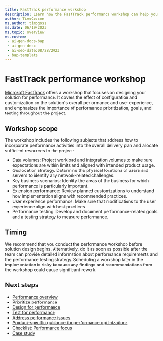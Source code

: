 ```yaml
---
title: FastTrack performance workshop
description: Learn how the FastTrack performance workshop can help you prioritize and design for performance in your Dynamics 365 solutions.
author: TimoGossen
ms.author: timogoss
ms.date: 06/19/2023
ms.topic: overview
ms.custom:
 - ai-gen-docs-bap
 - ai-gen-desc
 - ai-seo-date:08/28/2023
 - bap-template
---
```


# FastTrack performance workshop

[Microsoft FastTrack](https://dynamics.microsoft.com/en-us/fasttrack/) offers a workshop that focuses on designing your solution for performance. It covers the effect of configuration and customization on the solution's overall performance and user experience, and emphasizes the importance of performance prioritization, goals, and testing throughout the project.

## Workshop scope

The workshop includes the following subjects that address how to incorporate performance activities into the overall delivery plan and allocate sufficient resources to the project:

- Data volumes: Project workload and integration volumes to make sure expectations are within limits and aligned with intended product usage.
- Geolocation strategy: Determine the physical locations of users and servers to identify any network-related challenges.
- Key business scenarios: Identity the areas of the business for which performance is particularly important.
- Extension performance: Review planned customizations to understand how implementation aligns with recommended practices.
- User experience performance: Make sure that modifications to the user experience align with best practices.
- Performance testing: Develop and document performance-related goals and a testing strategy to measure performance.

## Timing

We recommend that you conduct the performance workshop before solution design begins. Alternatively, do it as soon as possible after the team can provide detailed information about performance requirements and the performance testing strategy. Scheduling a workshop later in the implementation is risky because any findings and recommendations from the workshop could cause significant rework.

## Next steps

- [Performance overview](performing-solution.md)
- [Prioritize performance](performing-solution-prioritize-performance.md)
- [Design for performance](performing-solution-design-for-performance.md)
- [Test for performance](performing-solution-performance-testing-approach.md)
- [Address performance issues](performing-solution-address-performance-issues.md)
- [Product-specific guidance for performance optimizations](performing-solution-product-specific-guidance.md)
- [Checklist: Performance focus](performing-solution-product-checklist.md)
- [Case study](performing-solution-product-case-study.md)
